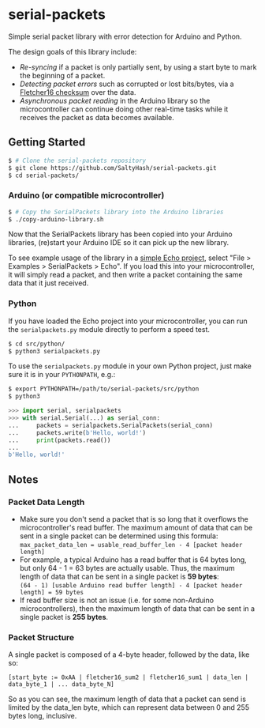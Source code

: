# serial-packets
Simple serial packet library with error detection for Arduino and Python.

The design goals of this library include:
- *Re-syncing* if a packet is only partially sent, by using a start byte to mark the beginning of a packet.
- *Detecting packet errors* such as corrupted or lost bits/bytes, via a
  [Fletcher16 checksum](https://en.wikipedia.org/wiki/Fletcher%27s_checksum#Fletcher-16) over the data.
- *Asynchronous packet reading* in the Arduino library so the microcontroller can continue doing other real-time tasks
  while it receives the packet as data becomes available.

## Getting Started

```bash
$ # Clone the serial-packets repository
$ git clone https://github.com/SaltyHash/serial-packets.git
$ cd serial-packets/
```

### Arduino (or compatible microcontroller)

```bash
$ # Copy the SerialPackets library into the Arduino libraries 
$ ./copy-arduino-library.sh
```

Now that the SerialPackets library has been copied into your Arduino libraries, (re)start your Arduino IDE so it can
pick up the new library.

To see example usage of the library in a [simple Echo project](/src/arduino/SerialPackets/examples/Echo/Echo.ino),
select "File > Examples > SerialPackets > Echo". If you load this into your microcontroller, it will simply read a
packet, and then write a packet containing the same data that it just received.

### Python

If you have loaded the Echo project into your microcontroller, you can run the `serialpackets.py` module directly to
perform a speed test.

```bash
$ cd src/python/
$ python3 serialpackets.py
```

To use the `serialpackets.py` module in your own Python project, just make sure it is in your `PYTHONPATH`, e.g.:
```bash
$ export PYTHONPATH=/path/to/serial-packets/src/python
$ python3
```
```python
>>> import serial, serialpackets
>>> with serial.Serial(...) as serial_conn:
...     packets = serialpackets.SerialPackets(serial_conn)
...     packets.write(b'Hello, world!')
...     print(packets.read())
...
b'Hello, world!'
```

## Notes
### Packet Data Length
- Make sure you don't send a packet that is so long that it overflows the microcontroller's read buffer. The maximum
  amount of data that can be sent in a single packet can be determined using this formula: \
  `max_packet_data_len = usable_read_buffer_len - 4 [packet header length]`
- For example, a typical Arduino has a read buffer that is 64 bytes long, but only 64 - 1 = 63 bytes are actually
  usable. Thus, the maximum length of data that can be sent in a single packet is **59 bytes**: \
  `(64 - 1) [usable Arduino read buffer length] - 4 [packet header length] = 59 bytes`
- If read buffer size is not an issue (i.e. for some non-Arduino microcontrollers), then the maximum length of data that
  can be sent in a single packet is **255 bytes**.

### Packet Structure
A single packet is composed of a 4-byte header, followed by the data, like so:

```
[start_byte := 0xAA | fletcher16_sum2 | fletcher16_sum1 | data_len | data_byte_1 | ... data_byte_N]
```

So as you can see, the maximum length of data that a packet can send is limited by the data_len byte, which can
represent data between 0 and 255 bytes long, inclusive.
